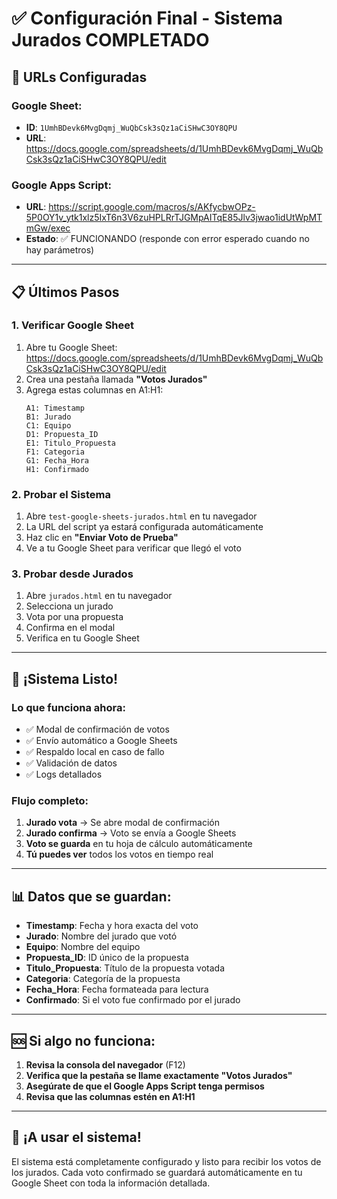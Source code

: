 # ✅ Configuración Final - Sistema Jurados COMPLETADO

## 🎯 URLs Configuradas

### Google Sheet:
- **ID**: `1UmhBDevk6MvgDqmj_WuQbCsk3sQz1aCiSHwC3OY8QPU`
- **URL**: https://docs.google.com/spreadsheets/d/1UmhBDevk6MvgDqmj_WuQbCsk3sQz1aCiSHwC3OY8QPU/edit

### Google Apps Script:
- **URL**: https://script.google.com/macros/s/AKfycbwOPz-5P0OY1v_ytk1xlz5IxT6n3V6zuHPLRrTJGMpAITqE85Jlv3jwao1idUtWpMTmGw/exec
- **Estado**: ✅ FUNCIONANDO (responde con error esperado cuando no hay parámetros)

---

## 📋 Últimos Pasos

### 1. Verificar Google Sheet
1. Abre tu Google Sheet: https://docs.google.com/spreadsheets/d/1UmhBDevk6MvgDqmj_WuQbCsk3sQz1aCiSHwC3OY8QPU/edit
2. Crea una pestaña llamada **"Votos Jurados"**
3. Agrega estas columnas en A1:H1:
   ```
   A1: Timestamp
   B1: Jurado
   C1: Equipo
   D1: Propuesta_ID
   E1: Titulo_Propuesta
   F1: Categoria
   G1: Fecha_Hora
   H1: Confirmado
   ```

### 2. Probar el Sistema
1. Abre `test-google-sheets-jurados.html` en tu navegador
2. La URL del script ya estará configurada automáticamente
3. Haz clic en **"Enviar Voto de Prueba"**
4. Ve a tu Google Sheet para verificar que llegó el voto

### 3. Probar desde Jurados
1. Abre `jurados.html` en tu navegador
2. Selecciona un jurado
3. Vota por una propuesta
4. Confirma en el modal
5. Verifica en tu Google Sheet

---

## 🎉 ¡Sistema Listo!

### Lo que funciona ahora:
- ✅ Modal de confirmación de votos
- ✅ Envío automático a Google Sheets
- ✅ Respaldo local en caso de fallo
- ✅ Validación de datos
- ✅ Logs detallados

### Flujo completo:
1. **Jurado vota** → Se abre modal de confirmación
2. **Jurado confirma** → Voto se envía a Google Sheets
3. **Voto se guarda** en tu hoja de cálculo automáticamente
4. **Tú puedes ver** todos los votos en tiempo real

---

## 📊 Datos que se guardan:
- **Timestamp**: Fecha y hora exacta del voto
- **Jurado**: Nombre del jurado que votó
- **Equipo**: Nombre del equipo
- **Propuesta_ID**: ID único de la propuesta
- **Titulo_Propuesta**: Título de la propuesta votada
- **Categoria**: Categoría de la propuesta
- **Fecha_Hora**: Fecha formateada para lectura
- **Confirmado**: Si el voto fue confirmado por el jurado

---

## 🆘 Si algo no funciona:

1. **Revisa la consola del navegador** (F12)
2. **Verifica que la pestaña se llame exactamente "Votos Jurados"**
3. **Asegúrate de que el Google Apps Script tenga permisos**
4. **Revisa que las columnas estén en A1:H1**

---

## 🚀 ¡A usar el sistema!

El sistema está completamente configurado y listo para recibir los votos de los jurados. Cada voto confirmado se guardará automáticamente en tu Google Sheet con toda la información detallada.
